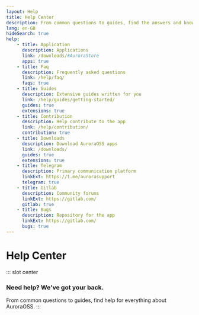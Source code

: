 ```yaml
---
layout: Help
title: Help Center
description: From common questions to guides, find the answers and know-hows you need here.
lang: en-GB
hideSearch: true
help:
    - title: Application
      description: Applications
      link: /downloads/#AuroraStore
      apps: true
    - title: Faq
      description: Frequently asked questions
      link: /help/faq/
      faqs: true
    - title: Guides
      description: Extensive guides written for you
      link: /help/guides/getting-started/
      guides: true
      extensions: true
    - title: Contribution
      description: Help contribute to the app
      link: /help/contribution/
      contribution: true
    - title: Downloads
      description: Download AuroraOSS apps
      link: /downloads/
      guides: true
      extensions: true
    - title: Telegram
      description: Primary communication platform
      linkExt: https://t.me/aurorasupport
      telegram: true
    - title: Gitlab
      description: Community forums
      linkExt: https://gitlab.com/
      gitlab: true
    - title: Bugs
      description: Repository for the app
      linkExt: https://gitlab.com/
      bugs: true
---
```


# Help Center

::: slot center
### Need help? We've got your back.
From common questions to guides, find help for everything about AuroraOSS.
:::
